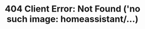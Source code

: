 ---
title: "404 Client Error: Not Found ('no such image: homeassistant/...)"
ha_category: Home Assistant
---